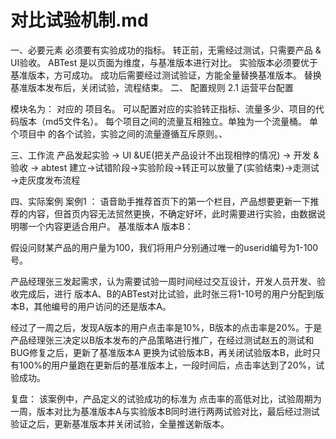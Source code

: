 # 对比试验机制.md

一、必要元素
 必须要有实验成功的指标。
转正前，无需经过测试，只需要产品 & UI验收。
ABTest 是以页面为维度，与基准版本进行对比。
 实验版本必须要优于基准版本，方可成功。
 成功后需要经过测试验证，方能全量替换基准版本。
 替换基准版本发布后，关闭试验，流程结束。
二、  配置规则
2.1 运营平台配置


模块名为： 对应的 项目名。
可以配置对应的实验转正指标、流量多少、项目的代码版本（md5文件名）。
 每个项目之间的流量互相独立。单独为一个流量桶。
 单个项目中 的各个试验，实验之间的流量遵循互斥原则。、


三、工作流
产品发起实验 ->  UI &UE(把关产品设计不出现相悖的情况) ->  开发 & 验收 -> abtest 建立->试错阶段->实验阶段->转正可以放量了(实验结束)->走测试→走灰度发布流程


四、实际案例
案例1 ：  语音助手推荐首页下的第一个栏目，产品想要更新一下推荐的内容，但首页内容无法贸然更换，不确定好坏，此时需要进行实验，由数据说明哪一个内容更适合用户。
基准版本A 版本B：     

假设问财某产品的用户量为100，我们将用户分别通过唯一的userid编号为1-100号。

产品经理张三发起需求，认为需要试验一周时间经过交互设计，开发人员开发、验收完成后，进行 版本A、B的ABTest对比试验，此时张三将1-10号的用户分配到版本B，其他编号的用户访问的还是版本A。

经过了一周之后，发现A版本的用户点击率是10%，B版本的点击率是20%。于是产品经理张三决定以B版本发布的产品策略进行推广，在经过测试赵五的测试和BUG修复之后，更新了基准版本A 更换为试验版本B，再关闭试验版本B，此时只有100%的用户量跑在更新后的基准版本上，一段时间后，点击率达到了20%，试验成功。

复盘： 该案例中，产品定义的试验成功的标准为 点击率的高低对比，试验周期为 一周，版本对比为基准版本A与实验版本B同时进行两两试验对比，最后经过测试验证之后，更新基准版本并关闭试验，全量推送新版本。